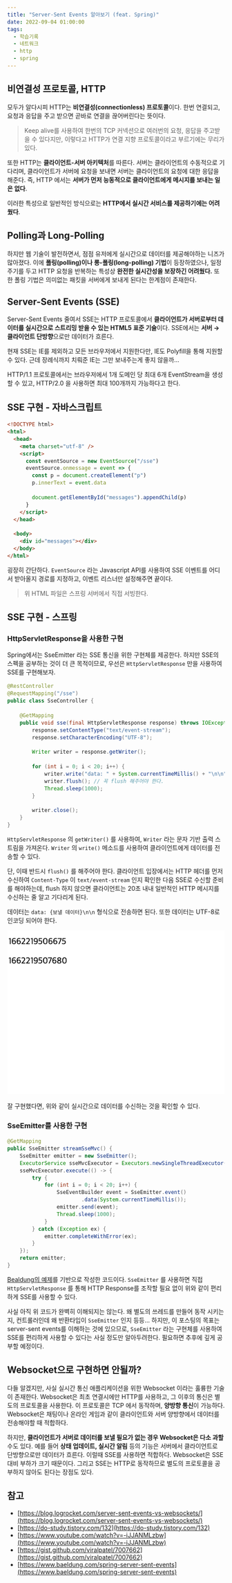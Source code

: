 ```yaml
---
title: "Server-Sent Events 알아보기 (feat. Spring)"
date: 2022-09-04 01:00:00
tags:
  - 학습기록
  - 네트워크
  - http
  - spring
---
```


## 비연결성 프로토콜, HTTP

모두가 알다시피 HTTP는 **비연결성(connectionless) 프로토콜**이다. 한번 연결되고, 요청과 응답을 주고 받으면 곧바로 연결을 끊어버린다는 뜻이다.

> Keep alive를 사용하여 한번의 TCP 커넥션으로 여러번의 요청, 응답을 주고받을 수 있다지만, 이렇다고 HTTP가 연결 지향 프로토콜이라고 부르기에는 무리가 있다.

또한 HTTP는 **클라이언트-서버 아키텍처**를 따른다. 서버는 클라이언트의 수동적으로 기다리며, 클라이언트가 서버에 요청을 보내면 서버는 클라이언트의 요청에 대한 응답을 해준다. 즉, HTTP 에서는 **서버가 먼저 능동적으로 클라이언트에게 메시지를 보내는 일은 없다**.

이러한 특성으로 일반적인 방식으로는 **HTTP에서 실시간 서비스를 제공하기에는 어려웠다**.

## Polling과 Long-Polling

하지만 웹 기술이 발전하면서, 점점 유저에게 실시간으로 데이터를 제공해야하는 니즈가 많아졌다. 이에 **폴링(polling)이나 롱-폴링(long-polling) 기법**이 등장하였으나, 일정 주기를 두고 HTTP 요청을 반복하는 특성상 **완전한 실시간성을 보장하긴 어려웠다.** 또한 폴링 기법은 의미없는 패킷을 서버에게 보내게 된다는 한계점이 존재한다.

## Server-Sent Events (SSE)

Server-Sent Events 줄여서 SSE는 HTTP 프로토콜에서 **클라이언트가 서버로부터 데이터를 실시간으로 스트리밍 받을 수 있는 HTML5 표준 기술**이다. SSE에서는 **서버 → 클라이언트 단방향**으로만 데이터가 흐른다.

현재 SSE는 IE를 제외하고 모든 브라우저에서 지원한다만, IE도 Polyfill을 통해 지원할 수 있다. 근데 장례식까지 치뤄준 IE는 그만 보내주는게 좋지 않을까…

HTTP/1.1 프로토콜에서는 브라우저에서 1개 도메인 당 최대 6개 EventStream을 생성할 수 있고, HTTP/2.0 을 사용하면 최대 100개까지 가능하다고 한다.

## SSE 구현 - 자바스크립트

```html
<!DOCTYPE html>
<html>
  <head>
    <meta charset="utf-8" />
    <script>
      const eventSource = new EventSource("/sse")
      eventSource.onmessage = event => {
        const p = document.createElement("p")
        p.innerText = event.data

        document.getElementById("messages").appendChild(p)
      }
    </script>
  </head>

  <body>
    <div id="messages"></div>
  </body>
</html>
```

굉장히 간단하다. `EventSource` 라는 Javascript API를 사용하여 SSE 이벤트를 어디서 받아올지 경로를 지정하고, 이벤트 리스너만 설정해주면 끝이다.

> 위 HTML 파일은 스프링 서버에서 직접 서빙한다.

## SSE 구현 - 스프링

### HttpServletResponse을 사용한 구현

Spring에서는 SseEmitter 라는 SSE 통신을 위한 구현체를 제공한다. 하지만 SSE의 스펙을 공부하는 것이 더 큰 목적이므로, 우선은 `HttpServletResponse` 만을 사용하여 SSE를 구현해보자.

```java
@RestController
@RequestMapping("/sse")
public class SseController {

    @GetMapping
    public void sse(final HttpServletResponse response) throws IOException, InterruptedException {
        response.setContentType("text/event-stream");
        response.setCharacterEncoding("UTF-8");

        Writer writer = response.getWriter();

        for (int i = 0; i < 20; i++) {
            writer.write("data: " + System.currentTimeMillis() + "\n\n");
            writer.flush(); // 꼭 flush 해주어야 한다.
            Thread.sleep(1000);
        }

        writer.close();
    }
}
```

`HttpServletResponse` 의 `getWriter()` 를 사용하여, `Writer` 라는 문자 기반 출력 스트림을 가져온다. `Writer` 의 `write()` 메소드를 사용하여 클라이언트에게 데이터를 전송할 수 있다.

단, 이때 반드시 `flush()` 를 해주어야 한다. 클라이언트 입장에서는 HTTP 헤더를 먼저 수신하여 `Content-Type` 이 `text/event-stream` 인지 확인한 다음 SSE로 수신할 준비를 해야하는데, flush 하지 않으면 클라이언트는 20초 내내 일반적인 HTTP 메시지를 수신하는 줄 알고 기다리게 된다.

데이터는 `data: {보낼 데이터}\n\n` 형식으로 전송하면 된다. 또한 데이터는 UTF-8로 인코딩 되어야 한다.

![](./sse.gif)

잘 구현했다면, 위와 같이 실시간으로 데이터를 수신하는 것을 확인할 수 있다.

### SseEmitter를 사용한 구현

```java
@GetMapping
public SseEmitter streamSseMvc() {
    SseEmitter emitter = new SseEmitter();
    ExecutorService sseMvcExecutor = Executors.newSingleThreadExecutor();
    sseMvcExecutor.execute(() -> {
        try {
            for (int i = 0; i < 20; i++) {
                SseEventBuilder event = SseEmitter.event()
                        .data(System.currentTimeMillis());
                emitter.send(event);
                Thread.sleep(1000);
            }
        } catch (Exception ex) {
            emitter.completeWithError(ex);
        }
    });
    return emitter;
}
```

[Bealdung의 예제](https://www.baeldung.com/spring-mvc-sse-streams)를 기반으로 작성한 코드이다. `SseEmitter` 를 사용하면 직접 `HttpServletResponse` 를 통해 HTTP Response를 조작할 필요 없이 위와 같이 편리하게 SSE를 사용할 수 있다.

사실 아직 위 코드가 완벽히 이해되지는 않는다. 왜 별도의 쓰레드를 만들어 동작 시키는지, 컨트롤러인데 왜 반환타입이 `SseEmitter` 인지 등등… 하지만, 이 포스팅의 목표는 server-sent events를 이해하는 것에 있으므로, `SseEmitter` 라는 구현체를 사용하여 SSE를 편리하게 사용할 수 있다는 사실 정도만 알아두려한다. 필요하면 추후에 깊게 공부할 예정이다.

## Websocket으로 구현하면 안될까?

다들 알겠지만, 사실 실시간 통신 애플리케이션을 위한 Websocket 이라는 훌륭한 기술이 존재한다. Websocket은 최초 연결시에만 HTTP를 사용하고, 그 이후의 통신은 별도의 프로토콜을 사용한다. 이 프로토콜은 TCP 에서 동작하며, **양방향 통신**이 가능하다. Websocket은 채팅이나 온라인 게임과 같이 클라이언트와 서버 양방향에서 데이터를 전송해야할 때 적합하다.

하지만, **클라이언트가 서버로 데이터를 보낼 필요가 없는 경우 Websocket은 다소 과할**수도 있다. 예를 들어 **상태 업데이트, 실시간 알림** 등의 기능은 서버에서 클라이언트로 단방향으로만 데이터가 흐른다. 이럴때 SSE를 사용하면 적합하다. Websocket은 SSE 대비 부하가 크기 때문이다. 그리고 SSE는 HTTP로 동작하므로 별도의 프로토콜을 공부하지 않아도 된다는 장점도 있다.

## 참고

- [https://blog.logrocket.com/server-sent-events-vs-websockets/](https://blog.logrocket.com/server-sent-events-vs-websockets/)
- [https://do-study.tistory.com/132](https://do-study.tistory.com/132)
- [https://www.youtube.com/watch?v=-iJJANMLzbw](https://www.youtube.com/watch?v=-iJJANMLzbw)
- [https://gist.github.com/viralpatel/7007662](https://gist.github.com/viralpatel/7007662)
- [https://www.baeldung.com/spring-server-sent-events](https://www.baeldung.com/spring-server-sent-events)
